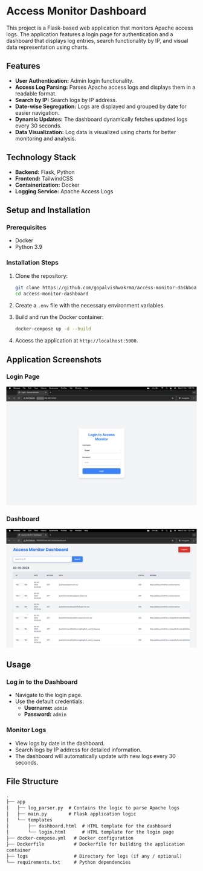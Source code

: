 # Access Monitor Dashboard

This project is a Flask-based web application that monitors Apache access logs. The application features a login page for authentication and a dashboard that displays log entries, search functionality by IP, and visual data representation using charts.

## Features

- **User Authentication:** Admin login functionality.
- **Access Log Parsing:** Parses Apache access logs and displays them in a readable format.
- **Search by IP:** Search logs by IP address.
- **Date-wise Segregation:** Logs are displayed and grouped by date for easier navigation.
- **Dynamic Updates:** The dashboard dynamically fetches updated logs every 30 seconds.
- **Data Visualization:** Log data is visualized using charts for better monitoring and analysis.
  
## Technology Stack

- **Backend:** Flask, Python
- **Frontend:** TailwindCSS
- **Containerization:** Docker
- **Logging Service:** Apache Access Logs

## Setup and Installation

### Prerequisites
- Docker
- Python 3.9

### Installation Steps

1. Clone the repository:
   ```bash
   git clone https://github.com/gopalvishwakrma/access-monitor-dashboard.git
   cd access-monitor-dashboard
   ```

2. Create a `.env` file with the necessary environment variables.

3. Build and run the Docker container:
   ```bash
   docker-compose up -d --build
   ```

4. Access the application at `http://localhost:5000`.

## Application Screenshots

### Login Page
![Application Screenshot](assets/login_page_screenshot.png)

### Dashboard
![Application Screenshot](assets/dashboard_screenshot.png)

## Usage

### Log in to the Dashboard
- Navigate to the login page.
- Use the default credentials: 
  - **Username:** `admin`
  - **Password:** `admin`

### Monitor Logs
- View logs by date in the dashboard.
- Search logs by IP address for detailed information.
- The dashboard will automatically update with new logs every 30 seconds.

## File Structure

```plaintext
.
├── app
│   ├── log_parser.py  # Contains the logic to parse Apache logs
│   ├── main.py        # Flask application logic
│   └── templates
│       ├── dashboard.html  # HTML template for the dashboard
│       └── login.html      # HTML template for the login page
├── docker-compose.yml   # Docker configuration
├── Dockerfile           # Dockerfile for building the application container
├── logs                 # Directory for logs (if any / optional)
└── requirements.txt     # Python dependencies
```
